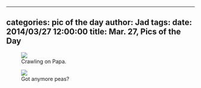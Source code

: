 
---
categories: pic of the day
author: Jad
tags: 
date: 2014/03/27 12:00:00
title: Mar. 27, Pics of the Day 
---

<figure>
<img src="/img/2014/03/27/img_20140327174707_medium.jpg" />
<figcaption>Crawling on Papa.</figcaption>
</figure>

<figure>
<img src="/img/2014/03/27/img_20140327182001_medium.jpg" />
<figcaption>Got anymore peas?</figcaption>
</figure>
